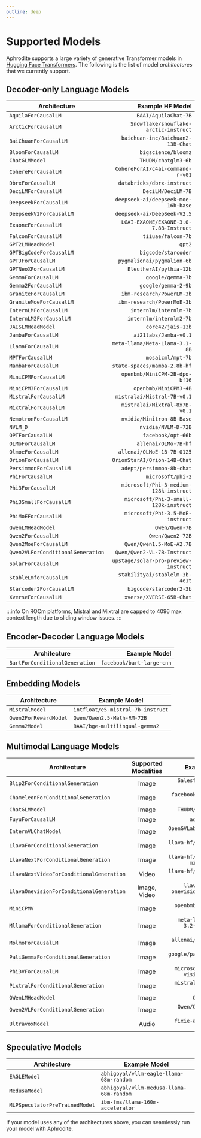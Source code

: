 ```yaml
---
outline: deep
---
```


# Supported Models

Aphrodite supports a large variety of generative Transformer models in [Hugging Face Transformers](https://huggingface.co/models). The following is the list of model *architectures* that we currently support.

## Decoder-only Language Models

| Architecture                      |                       Example HF Model |
| --------------------------------- | -------------------------------------: |
| `AquilaForCausalLM`               |                   `BAAI/AquilaChat-7B` |
| `ArcticForCausalLM`               |  `Snowflake/snowflake-arctic-instruct` |
| `BaiChuanForCausalLM`             |      `baichuan-inc/Baichuan2-13B-Chat` |
| `BloomForCausalLM`                |                    `bigscience/bloomz` |
| `ChatGLMModel`                    |                    `THUDM/chatglm3-6b` |
| `CohereForCausalLM`               |       `CohereForAI/c4ai-command-r-v01` |
| `DbrxForCausalLM`                 |             `databricks/dbrx-instruct` |
| `DeciLMForCausalLM`               |                     `DeciLM/DeciLM-7B` |
| `DeepseekForCausalLM`             |    `deepseek-ai/deepseek-moe-16b-base` |
| `DeepseekV2ForCausalLM`           |            `deepseek-ai/DeepSeek-V2.5` |
| `ExaoneForCausalLM`               | `LGAI-EXAONE/EXAONE-3.0-7.8B-Instruct` |
| `FalconForCausalLM`               |                     `tiiuae/falcon-7b` |
| `GPT2LMHeadModel`                 |                                 `gpt2` |
| `GPTBigCodeForCausalLM`           |                    `bigcode/starcoder` |
| `GPTJForCausalLM`                 |             `pygmalionai/pygmalion-6b` |
| `GPTNeoXForCausalLM`              |                `EleutherAI/pythia-12b` |
| `GemmaForCausalLM`                |                      `google/gemma-7b` |
| `Gemma2ForCausalLM`               |                    `google/gemma-2-9b` |
| `GraniteForCausalLM`              |              `ibm-research/PowerLM-3b` |
| `GraniteMoeForCausalLM`           |             `ibm-research/PowerMoE-3b` |
| `InternLMForCausalLM`             |                 `internlm/internlm-7b` |
| `InternLM2ForCausalLM`            |                `internlm/internlm2-7b` |
| `JAISLMHeadModel`                 |                      `core42/jais-13b` |
| `JambaForCausalLM`                |                  `ai21labs/Jamba-v0.1` |
| `LlamaForCausalLM`                |         `meta-llama/Meta-Llama-3.1-8B` |
| `MPTForCausalLM`                  |                      `mosaicml/mpt-7b` |
| `MambaForCausalLM`                |           `state-spaces/mamba-2.8b-hf` |
| `MiniCPMForCausalLM`              |          `openbmb/MiniCPM-2B-dpo-bf16` |
| `MiniCPM3ForCausalLM`             |                  `openbmb/MiniCPM3-4B` |
| `MistralForCausalLM`              |            `mistralai/Mistral-7B-v0.1` |
| `MixtralForCausalLM`              |          `mistralai/Mixtral-8x7B-v0.1` |
| `NemotronForCausalLM`             |              `nvidia/Minitron-8B-Base` |
| `NVLM_D`                          |                    `nvidia/NVLM-D-72B` |
| `OPTForCausalLM`                  |                     `facebook/opt-66b` |
| `OLMoForCausalLM`                 |                   `allenai/OLMo-7B-hf` |
| `OlmoeForCausalLM`                |             `allenai/OLMoE-1B-7B-0125` |
| `OrionForCausalLM`                |           `OrionStarAI/Orion-14B-Chat` |
| `PersimmonForCausalLM`            |              `adept/persimmon-8b-chat` |
| `PhiForCausalLM`                  |                      `microsoft/phi-2` |
| `Phi3ForCausalLM`                 | `microsoft/Phi-3-medium-128k-instruct` |
| `Phi3SmallForCausalLM`            |  `microsoft/Phi-3-small-128k-instruct` |
| `PhiMoEForCausalLM`               |       `microsoft/Phi-3.5-MoE-instruct` |
| `QwenLMHeadModel`                 |                         `Qwen/Qwen-7B` |
| `Qwen2ForCausalLM`                |                       `Qwen/Qwen2-72B` |
| `Qwen2MoeForCausalLM`             |               `Qwen/Qwen1.5-MoE-A2.7B` |
| `Qwen2VLForConditionalGeneration` |            `Qwen/Qwen2-VL-7B-Instruct` |
| `SolarForCausalLM`                |   `upstage/solar-pro-preview-instruct` |
| `StableLmforCausalLM`             |         `stabilityai/stablelm-3b-4e1t` |
| `Starcoder2ForCausalLM`           |                `bigcode/starcoder2-3b` |
| `XverseForCausalLM`               |               `xverse/XVERSE-65B-Chat` |

:::info
On ROCm platforms, Mistral and Mixtral are capped to 4096 max context length due to sliding window issues.
:::

## Encoder-Decoder Language Models
| Architecture                   |             Example Model |
| ------------------------------ | ------------------------: |
| `BartForConditionalGeneration` | `facebook/bart-large-cnn` |


## Embedding Models
| Architecture          | Example Model                     |
| --------------------- | --------------------------------- |
| `MistralModel`        | `intfloat/e5-mistral-7b-instruct` |
| `Qwen2ForRewardModel` | `Qwen/Qwen2.5-Math-RM-72B`        |
| `Gemma2Model`         | `BAAI/bge-multilingual-gemma2`    |


## Multimodal Language Models

| Architecture                             | Supported Modalities |                              Example Model |
| ---------------------------------------- | :------------------: | -----------------------------------------: |
| `Blip2ForConditionalGeneration`          |        Image         |                `Salesforce/blip2-opt-6.7b` |
| `ChameleonForConditionalGeneration`      |        Image         |                    `facebook/chameleon-7b` |
| `ChatGLMModel`                           |        Image         |                        `THUDM/chatglm3-6b` |
| `FuyuForCausalLM`                        |        Image         |                            `adept/fuyu-8b` |
| `InternVLChatModel`                      |        Image         |                   `OpenGVLab/InternVL2-8B` |
| `LlavaForConditionalGeneration`          |        Image         |                `llava-hf/llava-v1.5-7b-hf` |
| `LlavaNextForConditionalGeneration`      |        Image         |        `llava-hf/llava-v1.6-mistral-7b-hf` |
| `LlavaNextVideoForConditionalGeneration` |        Video         |          `llava-hf/LLaVA-NeXT-Video-7B-hf` |
| `LlavaOnevisionForConditionalGeneration` |     Image, Video     |  `llava-hf/llava-onevision-qwen2-7b-ov-hf` |
| `MiniCPMV`                               |        Image         |                    `openbmb/MiniCPM-V-2_6` |
| `MllamaForConditionalGeneration`         |        Image         | `meta-llama/Llama-3.2-11B-Vision-Instruct` |
| `MolmoForCausalLM`                       |        Image         |                  `allenai/Molmo-7B-D-0924` |
| `PaliGemmaForConditionalGeneration`      |        Image         |               `google/paligemma-3b-pt-224` |
| `Phi3VForCausalLM`                       |        Image         |        `microsoft/Phi-3.5-vision-instruct` |
| `PixtralForConditionalGeneration`        |        Image         |               `mistralai/Pixtral-12B-2409` |
| `QWenLMHeadModel`                        |        Image         |                             `Qwen/Qwen-VL` |
| `Qwen2VLForConditionalGeneration`        |        Image         |                `Qwen/Qwen2-VL-7B-Instruct` |
| `UltravoxModel`                          |        Audio         |                   `fixie-ai/ultravox-v0_3` |


## Speculative Models
| Architecture                   | Example Model                            |
| ------------------------------ | ---------------------------------------- |
| `EAGLEModel`                   | `abhigoyal/vllm-eagle-llama-68m-random`  |
| `MedusaModel`                  | `abhigoyal/vllm-medusa-llama-68m-random` |
| `MLPSpeculatorPreTrainedModel` | `ibm-fms/llama-160m-accelerator`         |


If your model uses any of the architectures above, you can seamlessly run your model with Aphrodite.